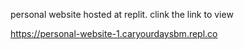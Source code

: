 personal website hosted at replit. clink the link to view

https://personal-website-1.caryourdaysbm.repl.co
